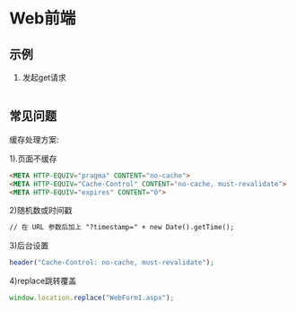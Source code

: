 # Web前端



## 示例

1. 发起get请求

```js
```







## 常见问题

缓存处理方案:

1).页面不缓存

```html
<META HTTP-EQUIV="pragma" CONTENT="no-cache"> 
<META HTTP-EQUIV="Cache-Control" CONTENT="no-cache, must-revalidate"> 
<META HTTP-EQUIV="expires" CONTENT="0">
```

2)随机数或时间戳

```html
// 在 URL 参数后加上 "?timestamp=" + new Date().getTime(); 
```

3)后台设置

```php
header("Cache-Control: no-cache, must-revalidate");
```

4)replace跳转覆盖

```js
window.location.replace("WebForm1.aspx");
```

